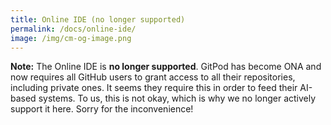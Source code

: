```yaml
---
title: Online IDE (no longer supported)
permalink: /docs/online-ide/
image: /img/cm-og-image.png
---
```


<div class="alert alert-danger">
<strong>Note:</strong> The Online IDE is <strong>no longer supported</strong>. GitPod has become ONA and now requires all GitHub users to grant access to all their repositories, including private ones. It seems they require this in order to feed their AI-based systems. To us, this is not okay, which is why we no longer actively support it here. Sorry for the inconvenience!
</div>

